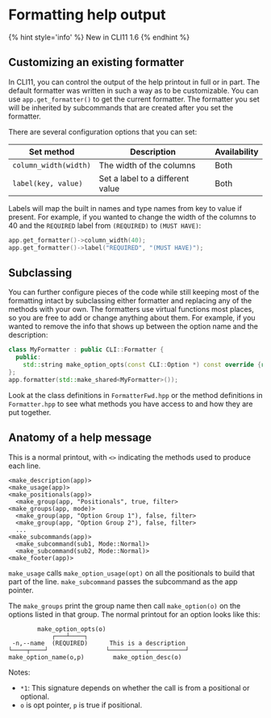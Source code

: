 # Formatting help output

{% hint style='info' %}
New in CLI11 1.6
{% endhint %}

##  Customizing an existing formatter

In CLI11, you can control the output of the help printout in full or in part. The default formatter was written in such a way as to be customizable. You can use `app.get_formatter()` to get the current formatter. The formatter you set will be inherited by subcommands that are created after you set the formatter.

There are several configuration options that you can set:


| Set method | Description | Availability |
|------------|-------------|--------------|
| `column_width(width)` | The width of the columns | Both |
| `label(key, value)` | Set a label to a different value | Both |

Labels will map the built in names and type names from key to value if present. For example, if you wanted to change the width of the columns to 40 and the `REQUIRED` label from `(REQUIRED)` to `(MUST HAVE)`:

```cpp
app.get_formatter()->column_width(40);
app.get_formatter()->label("REQUIRED", "(MUST HAVE)");
```

## Subclassing

You can further configure pieces of the code while still keeping most of the formatting intact by subclassing either formatter and replacing any of the methods with your own. The formatters use virtual functions most places, so you are free to add or change anything about them. For example, if you wanted to remove the info that shows up between the option name and the description:

```cpp
class MyFormatter : public CLI::Formatter {
  public:
    std::string make_option_opts(const CLI::Option *) const override {return "";}
};
app.formatter(std::make_shared<MyFormatter>());
```

Look at the class definitions in `FormatterFwd.hpp` or the method definitions in `Formatter.hpp` to see what methods you have access to and how they are put together.

## Anatomy of a help message

This is a normal printout, with `<>` indicating the methods used to produce each line.

```text
<make_description(app)>
<make_usage(app)>
<make_positionals(app)>
  <make_group(app, "Positionals", true, filter>
<make_groups(app, mode)>
  <make_group(app, "Option Group 1"), false, filter>
  <make_group(app, "Option Group 2"), false, filter>
  ...
<make_subcommands(app)>
  <make_subcommand(sub1, Mode::Normal)>
  <make_subcommand(sub2, Mode::Normal)>
<make_footer(app)>
```

`make_usage` calls `make_option_usage(opt)` on all the positionals to build that part of the line. `make_subcommand` passes the subcommand as the app pointer.

The `make_groups` print the group name then call `make_option(o)` on the options listed in that group. The normal printout for an option looks like this:

```
        make_option_opts(o)
            ┌───┴────┐
 -n,--name  (REQUIRED)      This is a description
└────┬────┘                └──────────┬──────────┘
make_option_name(o,p)        make_option_desc(o)
```

Notes:

* `*1`: This signature depends on whether the call is from a positional or optional.
* `o` is opt pointer, `p` is true if positional.
